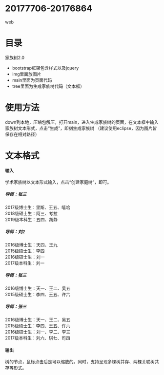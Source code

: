 # 20177706-20176864
web
# 目录
 家族树2.0
 * bootstrap框架包含样式以及jquery
 * img里面放图片
 * main里面为页面代码
 * tree里面为生成家族树代码（文本框）
 
 # 使用方法
 down到本地，压缩包解压，打开main，进入生成家族树的页面，在文本框中输入家族树文本形式，点击“生成”，即刻生成家族树
 （建议使用eclipse，因为图片皆保存在相对路径）
 
 # 文本格式
 #### 输入
 学术家族树以文本形式输入，点击“创建家庭树”，即可。
 
 ##### 导师：张三
 2017级博士生：里斯、王五、嘻哈  
 2018级硕士生：阿三、考拉  
 2019级本科生：五四、胡静

 ##### 导师：刘2
 2016级博士生：天四、王九  
 2015级硕士生：李四  
 2016级硕士生：刘一  
 2017级本科生：刘一

 ##### 导师：张三
 2016级博士生：天一、王二、吴五  
 2015级硕士生：李四、王五、许六

 ##### 导师：张三
 2016级博士生：天一、王二、吴五  
 2015级硕士生：李四、王五、许六  
 2016级硕士生：刘一、李二、李三  
 2017级本科生：刘六、琪七、司四
 
 #### 输出
 树的节点，鼠标点击后是可以缩放的。同时，支持呈现多棵树并存、两棵关联树共存等形式。
